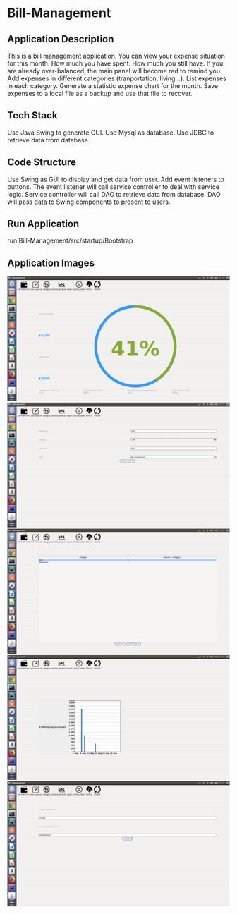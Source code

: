 # Bill-Management

## Application Description

This is a bill management application. You can view your expense situation
for this month. How much you have spent. How much you still have. If you are
 already over-balanced, the main panel will become red to remind you. Add expenses in different categories (tranportation, living...).
List expenses in each category. Generate a statistic expense chart for the month.
Save expenses to a local file as a backup and use that file to recover.

## Tech Stack
Use Java Swing to generate GUI. Use Mysql as database. Use JDBC to retrieve
data from database.

## Code Structure
Use Swing as GUI to display and get data from user. Add event listeners to
buttons. The event listener will call service controller to deal with 
service logic. Service controller will call DAO to retrieve data from database.
DAO will pass data to Swing components to present to users.

## Run Application
run Bill-Management/src/startup/Bootstrap

## Application Images
![ScreenShot](./img/MainPanel.png)
![ScreenShot](./img/SpendPanel.png)
![ScreenShot](./img/CategoryPanel.png)
![ScreenShot](./img/ReportPanel.png)
![ScreenShot](./img/ConfigPanel.png)